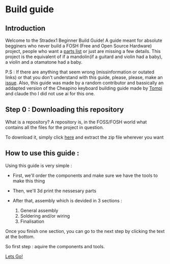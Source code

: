 # Build guide

## Introduction

Welcome to the Stradex1 Beginner Build Guide! A guide meant for absolute begginers who never build a FOSH (Free and Open Source Hardware) project, people who want a [parts list](OrderGuide.md) or just are missing a few details. This project is the equivalent of if a mandolin(if a guitard and violin had a baby), a violin and a otamatone had a baby.

P.S : If there are anything that seem wrong (missinformation or outated links) or that you don't understand with this guide, please, please, make an [issue](#123). Also, this guide was made by a random contributor and bassically an addapted version of the Cheapino keyboard building guide made by [Tompi](https://github.com/tompi) and claude tho I did not use ai for this one.

## Step 0 : Downloading this repository

What is a repository? A repository is, in the FOSS/FOSH world what contains all the files for the project in question.

To download it, simply click [here](~/archive/refs/heads/main.zip) and extract the zip file wherever you want

## **How to use this guide :**

Using this guide is very simple : 

- First, we'll order the components and make sure we have the tools to make this thing
- Then, we'll 3d print the nessesary parts
- After that, assembly which is devided in 3 sections :

    1. General assembly
    2. Soldering and/or wiring
    3. Finalisation

Once you finish one section, you can go to the next step by clicking the text at the bottom.

So first step : aquire the components and tools.

[Lets Go!](OrderingGuide.md)
